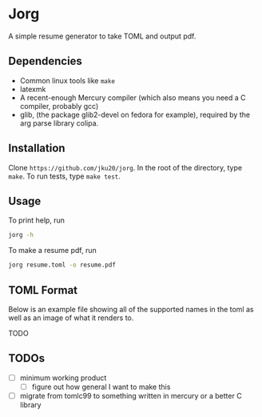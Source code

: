 # Jorg
A simple resume generator to take TOML and output pdf.

## Dependencies 
- Common linux tools like `make`
- latexmk
- A recent-enough Mercury compiler (which also means you need a C compiler, probably gcc)
- glib, (the package glib2-devel on fedora for example), required by the arg parse library colipa.

## Installation
Clone `https://github.com/jku20/jorg`. In the root of the directory, type `make`. To run tests, type `make test`.

## Usage
To print help, run
```bash
jorg -h
```

To make a resume pdf, run
```bash
jorg resume.toml -o resume.pdf
```

## TOML Format 
Below is an example file showing all of the supported names in the toml as well as an image of what it renders to.

TODO

## TODOs
- [ ] minimum working product
    - [ ] figure out how general I want to make this
- [ ] migrate from tomlc99 to something written in mercury or a better C library
